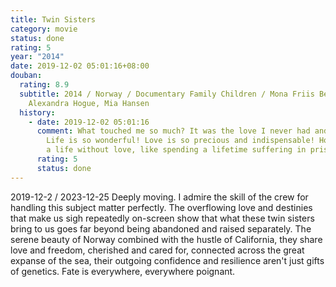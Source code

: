 ```yaml
---
title: Twin Sisters
category: movie
status: done
rating: 5
year: "2014"
date: 2019-12-02 05:01:16+08:00
douban:
  rating: 8.9
  subtitle: 2014 / Norway / Documentary Family Children / Mona Friis Bertheussen /
    Alexandra Hogue, Mia Hansen
  history:
    - date: 2019-12-02 05:01:16
      comment: What touched me so much? It was the love I never had and never will!
        Life is so wonderful! Love is so precious and indispensable! How sad is
        a life without love, like spending a lifetime suffering in prison!
      rating: 5
      status: done
---
```


2019-12-2 / 2023-12-25 Deeply moving. I admire the skill of the crew for handling this subject matter perfectly. The overflowing love and destinies that make us sigh repeatedly on-screen show that what these twin sisters bring to us goes far beyond being abandoned and raised separately. The serene beauty of Norway combined with the hustle of California, they share love and freedom, cherished and cared for, connected across the great expanse of the sea, their outgoing confidence and resilience aren't just gifts of genetics. Fate is everywhere, everywhere poignant.

